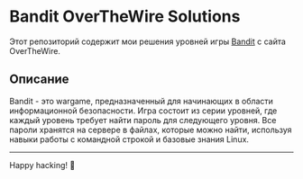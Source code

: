 # Bandit OverTheWire Solutions

Этот репозиторий содержит мои решения уровней игры [Bandit](https://overthewire.org/wargames/bandit/) с сайта OverTheWire.

## Описание

Bandit - это wargame, предназначенный для начинающих в области информационной безопасности. Игра состоит из серии уровней, где каждый уровень требует найти пароль для следующего уровня. Все пароли хранятся на сервере в файлах, которые можно найти, используя навыки работы с командной строкой и базовые знания Linux.

---

Happy hacking! 🚀
